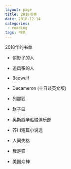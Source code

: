 ```yaml
---
layout: page
title: 2018书单
date: 2018-12-14
categories:
 - reading
tags: 书单
---
```


2018年的书单

- 偷影子的人

- 追风筝的人

- Beowulf

- Decameron (十日谈英文版)

- 列那狐

- 赵子曰

- 奥斯威辛骷髅俱乐部

- 芥川短篇小说选

- 人间失格

- 我是猫

- 美国众神

